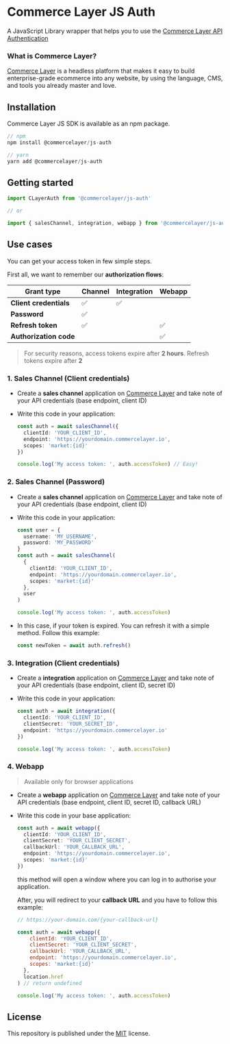 # Commerce Layer JS Auth

A JavaScript Library wrapper that helps you to use the [Commerce Layer API Authentication](https://docs.commercelayer.io/api/authentication)

### What is Commerce Layer?

[Commerce Layer](https://commercelayer.io/) is a headless platform that makes it easy to build enterprise-grade ecommerce into any website, by using the language, CMS, and tools you already master and love.

## Installation

Commerce Layer JS SDK is available as an npm package.

```js
// npm
npm install @commercelayer/js-auth

// yarn
yarn add @commercelayer/js-auth
```

## Getting started

```js
import CLayerAuth from '@commercelayer/js-auth'

// or

import { salesChannel, integration, webapp } from '@commercelayer/js-auth'
```

## Use cases

You can get your access token in few simple steps.

First all, we want to remember our **authorization flows**: 

| Grant type             | Channel | Integration | Webapp |
| ---------------------- | ------- | ----------- | ------ |
| **Client credentials** | ✅       | ✅           |        |
| **Password**           | ✅       |             |        |
| **Refresh token**      | ✅       |             | ✅      |
| **Authorization code** |         |             | ✅      |

> For security reasons, access tokens expire after **2 hours**. Refresh tokens expire after **2** 


### 1. Sales Channel (Client credentials)

- Create a **sales channel** application on [Commerce Layer](https://commercelayer.io/) and take note of your API credentials (base endpoint, client ID)

- Write this code in your application:

  ```typescript
  const auth = await salesChannel({
    clientId: 'YOUR_CLIENT_ID',
    endpoint: 'https://yourdomain.commercelayer.io',
    scopes: 'market:{id}'
  })
  
  console.log('My access token: ', auth.accessToken) // Easy!
  ```

### 2. Sales Channel (Password)
- Create a **sales channel** application on [Commerce Layer](https://commercelayer.io/) and take note of your API credentials (base endpoint, client ID)

- Write this code in your application:

  ```typescript
  const user = {
    username: 'MY_USERNAME',
    password: 'MY_PASSWORD'
  }
  const auth = await salesChannel(
    {
      clientId: 'YOUR_CLIENT_ID',
      endpoint: 'https://yourdomain.commercelayer.io',
      scopes: 'market:{id}'
  	},
    user
  )
  
  console.log('My access token: ', auth.accessToken)
  ```
  
- In this case, if your token is expired. You can refresh it with a simple method. Follow this example:

  ```js
  const newToken = await auth.refresh()
  ```

### 3. Integration (Client credentials)

- Create a **integration** application on [Commerce Layer](https://commercelayer.io/) and take note of your API credentials (base endpoint, client ID, secret ID)

- Write this code in your application:

  ```typescript
  const auth = await integration({
    clientId: 'YOUR_CLIENT_ID',
    clientSecret: 'YOUR_SECRET_ID',
    endpoint: 'https://yourdomain.commercelayer.io'
  })
  
  console.log('My access token: ', auth.accessToken)
  ```

### 4. Webapp

> Available only for browser applications

- Create a **webapp** application on [Commerce Layer](https://commercelayer.io/) and take note of your API credentials (base endpoint, client ID, secret ID, callback URL)

- Write this code in your base application:

  ```typescript
  const auth = await webapp({
    clientId: 'YOUR_CLIENT_ID',
    clientSecret: 'YOUR_CLIENT_SECRET',
    callbackUrl: 'YOUR_CALLBACK_URL',
    endpoint: 'https://yourdomain.commercelayer.io',
    scopes: 'market:{id}'
  })
  ```
  
  this method will open a window where you can log in to authorise your application.
  
  After, you will redirect to your **callback URL** and you have to follow this example:
  
  ```js
  // https://your-domain.com/{your-callback-url}
  
  const auth = await webapp({
      clientId: 'YOUR_CLIENT_ID',
      clientSecret: 'YOUR_CLIENT_SECRET',
      callbackUrl: 'YOUR_CALLBACK_URL',
      endpoint: 'https://yourdomain.commercelayer.io',
      scopes: 'market:{id}'
  	},
    location.href
  ) // return undefined
  
  console.log('My access token: ', auth.accessToken)
  ```

## License

This repository is published under the [MIT](LICENSE) license.